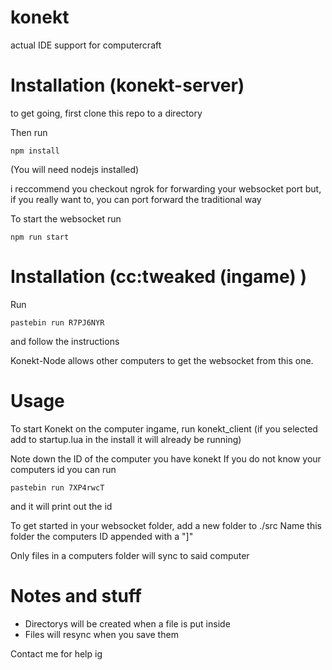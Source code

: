 # konekt
actual IDE support for computercraft



# Installation (konekt-server)
to get going, first clone this repo to a directory

Then run 
```
npm install
```
(You will need nodejs installed)

i reccommend you checkout ngrok for forwarding your websocket port
but, if you really want to, you can port forward the traditional way

To start the websocket run
```
npm run start
```

# Installation (cc:tweaked (ingame) )
Run 
```
pastebin run R7PJ6NYR
```
and follow the instructions

Konekt-Node allows other computers to get the websocket from this one.


# Usage

To start Konekt on the computer ingame, run konekt_client
(if you selected add to startup.lua in the install it will already be running)

Note down the ID of the computer you have konekt
If you do not know your computers id you can run
```
pastebin run 7XP4rwcT
```
and it will print out the id

To get started in your websocket folder,
add a new folder to ./src
Name this folder the computers ID appended with a "]"

Only files in a computers folder will sync to said computer

# Notes and stuff
- Directorys will be created when a file is put inside
- Files will resync when you save them

Contact me for help ig
